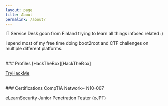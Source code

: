 ```yaml
---
layout: page
title: About
permalink: /about/
---
```


IT Service Desk goon from Finland trying to learn all things infosec related :)

I spend most of my free time doing boot2root and CTF challenges on multiple different platforms.

<br/>
### Profiles
[HackTheBox][HackTheBox]

[TryHackMe][TryHackMe]

<br/>
### Certifications
CompTIA Network+ N10-007

eLearnSecurity Junior Penetration Tester (eJPT)


[HackTheBox]: https://www.hackthebox.eu/home/users/profile/130002
[TryHackMe]: https://tryhackme.com/p/joona
